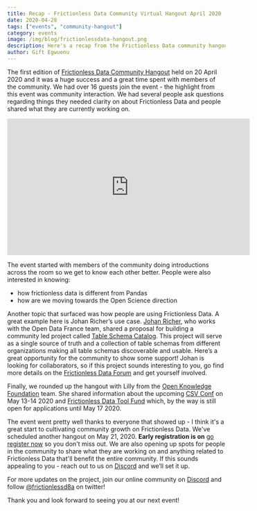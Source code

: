 ```yaml
---
title: Recap - Frictionless Data Community Virtual Hangout April 2020
date: 2020-04-28
tags: ["events", "community-hangout"]
category: events
image: /img/blog/frictionlessdata-hangout.png
description: Here's a recap from the Frictionless Data community hangout with highlights and video recording.
author: Gift Egwuenu
---
```


The first edition of [Frictionless Data Community Hangout][announcement] held on 20 April 2020 and it was a huge success and a great time spent with members of the community. 
We had over 16 guests join the event - the highlight from this event was community interaction. We had several people ask questions regarding things they needed clarity on about Frictionless Data and people shared what they are currently working on.

<iframe width="560" height="315" src="https://www.youtube.com/embed/DueOBc532B8" frameborder="0" allow="accelerometer; autoplay; encrypted-media; gyroscope; picture-in-picture" allowfullscreen></iframe>

[announcement]: https://frictionlessdata.io/blog/2020/04/16/annoucing-frictionless-data-virtual-hangout/

The event started with members of the community doing introductions across the room so we get to know each other better. People were also interested in knowing:

-   how frictionless data is different from Pandas
-   how are we moving towards the Open Science direction

Another topic that surfaced was how people are using Frictionless Data. A great example here is Johan Richer’s use case. [Johan Richer](https://twitter.com/JohanRicher), who works with the Open Data France team, shared a proposal for building a community led project called [Table Schema Catalog](https://frictionlessdata.io/blog/2020/04/23/table-schema-catalog). This project will serve as a single source of truth and a collection of table schemas from different organizations making all table schemas discoverable and usable. Here’s a great opportunity for the community to show some support! Johan is looking for collaborators, so if this project sounds interesting to you, go find more details on the [Frictionless Data Forum](https://github.com/frictionlessdata/forum/issues/5) and get yourself involved.

Finally, we rounded up the hangout with Lilly from the [Open Knowledge Foundation](https://okfn.org/) team. She shared information about the upcoming [CSV Conf](https://csvconf.com/) on May 13-14 2020 and [Frictionless Data Tool Fund](https://blog.okfn.org/2020/03/02/announcing-the-2020-frictionless-data-tool-fund/) which, by the way is still open for applications until May 17 2020.

The event went pretty well thanks to everyone that showed up - I think it's a great start to cultivating community growth on Frictionless Data. We've scheduled another hangout on May 21, 2020. **Early registration is on** [go register now](https://us02web.zoom.us/meeting/register/tZMsf-qrrjopHtGZwMyM7tCmp_YyPlNms6wK) so you don't miss out. We are also opening up spots for people in the community to share what they are working on and anything related to Frictionless Data that'll benefit the entire community. If this sounds appealing to you - reach out to us on [Discord](https://discordapp.com/invite/Sewv6av) and we’ll set it up.

For more updates on the project, join our online community on [Discord](https://discordapp.com/invite/Sewv6av) and follow [@frictionlessd8a](https://twitter.com/frictionlessd8a) on twitter!

Thank you and look forward to seeing you at our next event!

